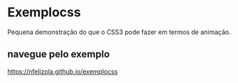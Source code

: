 # Exemplocss
Pequena demonstração do que o CSS3 pode fazer em termos de animação.


## navegue pelo exemplo
https://nfelizola.github.io/exemplocss
